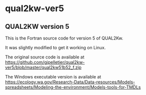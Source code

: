 # qual2kw-ver5
## QUAL2KW version 5

This is the Fortran source code for version 5 of QUAL2Kw. 

It was slightly modified to get it working on Linux.

The original source code is available at https://github.com/gjpelletier/qual2kw-ver5/blob/master/qual2kw51b52_f.zip

The Windows executable version is available at
https://ecology.wa.gov/Research-Data/Data-resources/Models-spreadsheets/Modeling-the-environment/Models-tools-for-TMDLs
